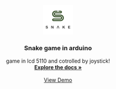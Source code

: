 <!-- PROJECT LOGO -->
<br />
<div align="center">
  <a href="https://github.com/othneildrew/Best-README-Template">
    <img src="images/snake_logo.png" alt="Logo" width="80" height="80">
  </a>

  <h3 align="center">Snake game in arduino</h3>

   <p align="center">
    game in lcd 5110 and cotrolled by joystick!
    <br />
    <a href="https://github.com/othneildrew/Best-README-Template"><strong>Explore the docs »</strong></a>
    <br />
    <br />
    <a href="https://github.com/othneildrew/Best-README-Template">View Demo</a>
  </p>

</div>
